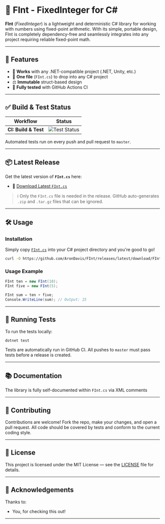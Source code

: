 # 🧮 FInt - FixedInteger for C#

**FInt** (*FixedInteger*) is a lightweight and deterministic C# library for working with numbers using fixed-point arithmetic.  With its simple, portable design, FInt is completely dependency-free and seamlessly integrates into any project requiring reliable fixed-point math.

---

## 🚀 Features

- 🧰 **Works** with any .NET-compatible project (.NET, Unity, etc.)
- 📁 **One file** (`FInt.cs`) to drop into any C# project
- ⚖️ **Immutable** struct-based design
- 🧪 **Fully tested** with GitHub Actions CI

---

## ✅ Build & Test Status

| Workflow | Status |
|----------|--------|
| **CI: Build & Test** | ![Test Status](https://img.shields.io/github/actions/workflow/status/AronDavis/FInt/main-github-action.yml?branch=master&&label=Tests)

Automated tests run on every push and pull request to `master`.

---

## 📦 Latest Release

Get the latest version of **`FInt.cs`** here:

- 🔗 [Download Latest `FInt.cs`](https://github.com/AronDavis/FInt/releases/latest/download/FInt.cs)

> ℹ️ Only the `FInt.cs` file is needed in the release. GitHub auto-generates `.zip` and `.tar.gz` files that can be ignored.

---

## 🛠️ Usage

### Installation

Simply copy [`FInt.cs`](https://github.com/AronDavis/FInt/releases/latest/download/FInt.cs) into your C# project directory and you're good to go!

```bash
curl -O https://github.com/AronDavis/FInt/releases/latest/download/FInt.cs
```

### Usage Example

```csharp
FInt ten = new FInt(10);
FInt five = new FInt(5);

FInt sum = ten + five;
Console.WriteLine(sum); // Output: 15
```
---

## 🧪 Running Tests

To run the tests locally:

```bash
dotnet test
```

Tests are automatically run in GitHub CI. All pushes to `master` must pass tests before a release is created.

---

## 📚 Documentation

The library is fully self-documented within `FInt.cs` via XML comments

---

## 🤝 Contributing

Contributions are welcome! Fork the repo, make your changes, and open a pull request. All code should be covered by tests and conform to the current coding style.

---

## 📄 License

This project is licensed under the MIT License — see the [LICENSE](LICENSE) file for details.

---

## 🌟 Acknowledgements

Thanks to:
- You, for checking this out!

---